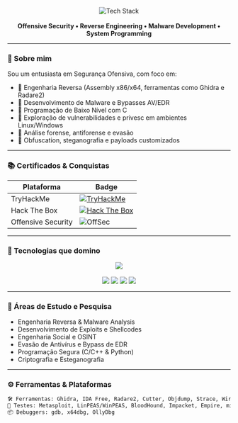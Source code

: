 
<p align="center">
  <img src="https://skillicons.dev/icons?i=linux,c,python,bash,raspberrypi,git,vim" alt="Tech Stack" /><br><br>
  <b>Offensive Security • Reverse Engineering • Malware Development • System Programming</b>
</p>

---

### 🧠 Sobre mim

Sou um entusiasta em Segurança Ofensiva, com foco em:

- 🔬 Engenharia Reversa (Assembly x86/x64, ferramentas como Ghidra e Radare2)
- 🧬 Desenvolvimento de Malware e Bypasses AV/EDR
- 🧱 Programação de Baixo Nível com C
- 🐚 Exploração de vulnerabilidades e privesc em ambientes Linux/Windows
- 🧪 Análise forense, antiforense e evasão
- 🧠 Obfuscation, steganografia e payloads customizados

---

### 📚 Certificados & Conquistas

<div align="center">

| Plataforma | Badge |
|-----------|-------|
| TryHackMe | [![TryHackMe](https://img.shields.io/badge/TryHackMe-Click%20Here-red?logo=tryhackme&logoColor=white&style=for-the-badge)](https://tryhackme.com/p/DaviS) |
| Hack The Box | [![Hack The Box](https://img.shields.io/badge/HackTheBox-Profile-9fef00?logo=hackthebox&logoColor=black&style=for-the-badge)](https://app.hackthebox.com/profile/123456) |
| Offensive Security | ![OffSec](https://img.shields.io/badge/OSINT%20&%20Malware%20Dev-OffSec-black?style=for-the-badge&logo=kalilinux&logoColor=white) |

</div>

---

### 🔧 Tecnologias que domino

<p align="center">
  <img src="https://skillicons.dev/icons?i=linux,c,python,bash,git,vscode,raspberrypi,vim" /><br><br>
  <img src="https://img.shields.io/badge/x86/x64%20Assembly-grey?style=flat-square&logo=gnubash&logoColor=white"/>
  <img src="https://img.shields.io/badge/Ghidra-yellow?style=flat-square&logo=ghidra&logoColor=black"/>
  <img src="https://img.shields.io/badge/IDA%20Free-blue?style=flat-square"/>
  <img src="https://img.shields.io/badge/Radare2-Black?style=flat-square"/>
</p>

---

### 🧪 Áreas de Estudo e Pesquisa

- Engenharia Reversa & Malware Analysis
- Desenvolvimento de Exploits e Shellcodes
- Engenharia Social e OSINT
- Evasão de Antivírus e Bypass de EDR
- Programação Segura (C/C++ & Python)
- Criptografia e Esteganografia

---

### ⚙️ Ferramentas & Plataformas

```bash
🛠️ Ferramentas: Ghidra, IDA Free, Radare2, Cutter, Objdump, Strace, Wireshark, nmap, Burp Suite
🔎 Testes: Metasploit, LinPEAS/WinPEAS, BloodHound, Impacket, Empire, mimikatz
📦 Debuggers: gdb, x64dbg, OllyDbg

